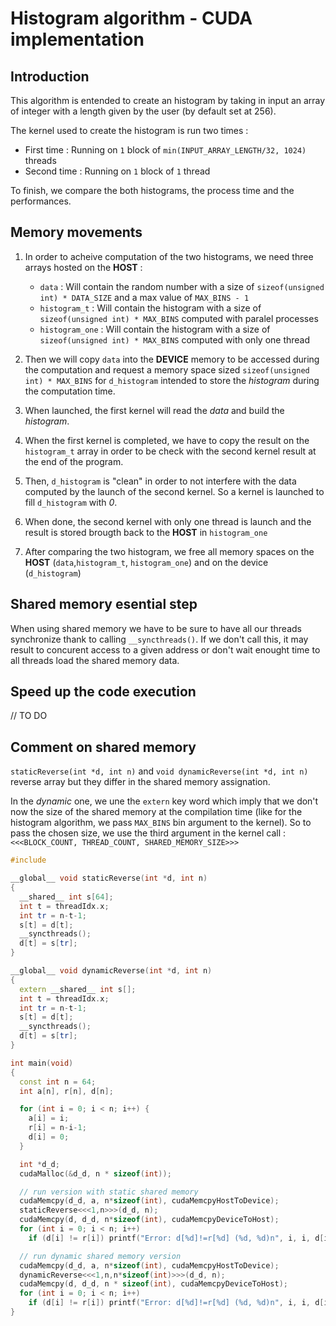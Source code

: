 # Histogram algorithm - CUDA implementation

## Introduction

This algorithm is entended to create an histogram by taking in input an array of integer with a length given by the user (by default set at 256). 

The kernel used to create the histogram is run two times :
* First time : Running on `1` block of `min(INPUT_ARRAY_LENGTH/32, 1024)` threads
* Second time : Running on `1` block of `1` thread

To finish, we compare the both histograms, the process time and the performances.

## Memory movements

1) In order to acheive computation of the two histograms, we need three arrays hosted on the **HOST** :

   * `data` : Will contain the random number with a size of `sizeof(unsigned int) * DATA_SIZE` and a max value of `MAX_BINS - 1`
   * `histogram_t` : Will contain the histogram with a size of `sizeof(unsigned int) * MAX_BINS` computed with paralel processes
   * `histogram_one` : Will contain the histogram with a size of `sizeof(unsigned int) * MAX_BINS` computed with only one thread

2) Then we will copy `data` into the **DEVICE** memory to be accessed during the computation and request a memory space sized `sizeof(unsigned int) * MAX_BINS` for `d_histogram` intended to store the *histogram* during the computation time.

3) When launched, the first kernel will read the *data* and build the *histogram*.

4) When the first kernel is completed, we have to copy the result on the `histogram_t` array in order to be check with the second kernel result at the end of the program.

5) Then, `d_histogram` is "clean" in order to not interfere with the data computed by the launch of the second kernel. So a kernel is launched to fill `d_histogram` with *0*.

6) When done, the second kernel with only one thread is launch and the result is stored brougth back to the **HOST** in `histogram_one`

7) After comparing the two histogram, we free all memory spaces on the **HOST** (`data`,`histogram_t`, `histogram_one`) and on the device (`d_histogram`)


## Shared memory esential step

When using shared memory we have to be sure to have all our threads synchronize thank to calling `__syncthreads()`. If we don't call this, it may result to concurent access to a given address or don't wait enought time to all threads load the shared memory data.


## Speed up the code execution

// TO DO


## Comment on shared memory

`staticReverse(int *d, int n)` and `void dynamicReverse(int *d, int n)` reverse array but they differ in the shared memory assignation.

In the *dynamic* one, we une the `extern` key word which imply that we don't now the size of the shared memory at the compilation time (like for the histogram algorithm, we pass `MAX_BINS` bin argument to the kernel). So to pass the chosen size, we use the third argument in the kernel call : `<<<BLOCK_COUNT, THREAD_COUNT, SHARED_MEMORY_SIZE>>>`

```cpp
#include 

__global__ void staticReverse(int *d, int n)
{
  __shared__ int s[64];
  int t = threadIdx.x;
  int tr = n-t-1;
  s[t] = d[t];
  __syncthreads();
  d[t] = s[tr];
}

__global__ void dynamicReverse(int *d, int n)
{
  extern __shared__ int s[];
  int t = threadIdx.x;
  int tr = n-t-1;
  s[t] = d[t];
  __syncthreads();
  d[t] = s[tr];
}

int main(void)
{
  const int n = 64;
  int a[n], r[n], d[n];

  for (int i = 0; i < n; i++) {
    a[i] = i;
    r[i] = n-i-1;
    d[i] = 0;
  }

  int *d_d;
  cudaMalloc(&d_d, n * sizeof(int)); 

  // run version with static shared memory
  cudaMemcpy(d_d, a, n*sizeof(int), cudaMemcpyHostToDevice);
  staticReverse<<<1,n>>>(d_d, n);
  cudaMemcpy(d, d_d, n*sizeof(int), cudaMemcpyDeviceToHost);
  for (int i = 0; i < n; i++) 
    if (d[i] != r[i]) printf("Error: d[%d]!=r[%d] (%d, %d)n", i, i, d[i], r[i]);

  // run dynamic shared memory version
  cudaMemcpy(d_d, a, n*sizeof(int), cudaMemcpyHostToDevice);
  dynamicReverse<<<1,n,n*sizeof(int)>>>(d_d, n);
  cudaMemcpy(d, d_d, n * sizeof(int), cudaMemcpyDeviceToHost);
  for (int i = 0; i < n; i++) 
    if (d[i] != r[i]) printf("Error: d[%d]!=r[%d] (%d, %d)n", i, i, d[i], r[i]);
}
```



